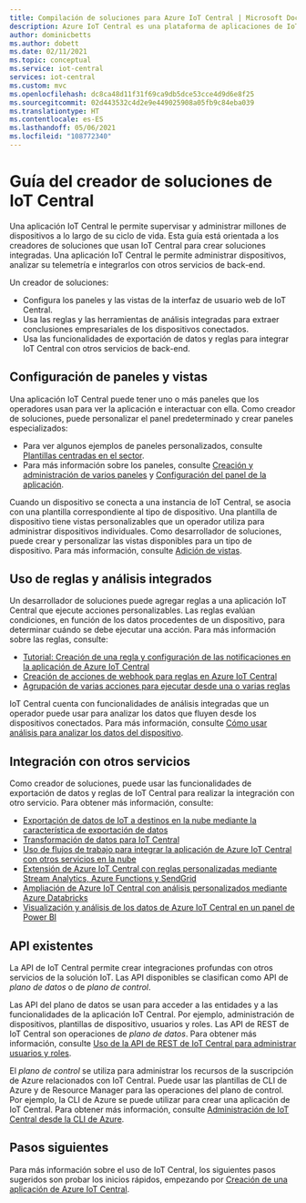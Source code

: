 ```yaml
---
title: Compilación de soluciones para Azure IoT Central | Microsoft Docs
description: Azure IoT Central es una plataforma de aplicaciones de IoT que simplifica la creación de soluciones de IoT. En este artículo se proporciona información general sobre la creación de soluciones integradas con IoT Central.
author: dominicbetts
ms.author: dobett
ms.date: 02/11/2021
ms.topic: conceptual
ms.service: iot-central
services: iot-central
ms.custom: mvc
ms.openlocfilehash: dc8ca48d11f31f69ca9db5dce53cce4d9d6e8f25
ms.sourcegitcommit: 02d443532c4d2e9e449025908a05fb9c84eba039
ms.translationtype: HT
ms.contentlocale: es-ES
ms.lasthandoff: 05/06/2021
ms.locfileid: "108772340"
---
```

# <a name="iot-central-solution-builder-guide"></a>Guía del creador de soluciones de IoT Central

Una aplicación IoT Central le permite supervisar y administrar millones de dispositivos a lo largo de su ciclo de vida. Esta guía está orientada a los creadores de soluciones que usan IoT Central para crear soluciones integradas. Una aplicación IoT Central le permite administrar dispositivos, analizar su telemetría e integrarlos con otros servicios de back-end.

Un creador de soluciones:

- Configura los paneles y las vistas de la interfaz de usuario web de IoT Central.
- Usa las reglas y las herramientas de análisis integradas para extraer conclusiones empresariales de los dispositivos conectados.
- Usa las funcionalidades de exportación de datos y reglas para integrar IoT Central con otros servicios de back-end.

## <a name="configure-dashboards-and-views"></a>Configuración de paneles y vistas

Una aplicación IoT Central puede tener uno o más paneles que los operadores usan para ver la aplicación e interactuar con ella. Como creador de soluciones, puede personalizar el panel predeterminado y crear paneles especializados:

- Para ver algunos ejemplos de paneles personalizados, consulte [Plantillas centradas en el sector](concepts-app-templates.md#industry-focused-templates).
- Para más información sobre los paneles, consulte [Creación y administración de varios paneles](howto-create-personal-dashboards.md) y [Configuración del panel de la aplicación](howto-add-tiles-to-your-dashboard.md).

Cuando un dispositivo se conecta a una instancia de IoT Central, se asocia con una plantilla correspondiente al tipo de dispositivo. Una plantilla de dispositivo tiene vistas personalizables que un operador utiliza para administrar dispositivos individuales. Como desarrollador de soluciones, puede crear y personalizar las vistas disponibles para un tipo de dispositivo. Para más información, consulte [Adición de vistas](howto-set-up-template.md#add-views).

## <a name="use-built-in-rules-and-analytics"></a>Uso de reglas y análisis integrados

Un desarrollador de soluciones puede agregar reglas a una aplicación IoT Central que ejecute acciones personalizables. Las reglas evalúan condiciones, en función de los datos procedentes de un dispositivo, para determinar cuándo se debe ejecutar una acción. Para más información sobre las reglas, consulte:

- [Tutorial: Creación de una regla y configuración de las notificaciones en la aplicación de Azure IoT Central](tutorial-create-telemetry-rules.md)
- [Creación de acciones de webhook para reglas en Azure IoT Central](howto-create-webhooks.md)
- [Agrupación de varias acciones para ejecutar desde una o varias reglas](howto-use-action-groups.md)

IoT Central cuenta con funcionalidades de análisis integradas que un operador puede usar para analizar los datos que fluyen desde los dispositivos conectados. Para más información, consulte [Cómo usar análisis para analizar los datos del dispositivo](howto-create-analytics.md).

## <a name="integrate-with-other-services"></a>Integración con otros servicios

Como creador de soluciones, puede usar las funcionalidades de exportación de datos y reglas de IoT Central para realizar la integración con otro servicio. Para obtener más información, consulte:

- [Exportación de datos de IoT a destinos en la nube mediante la característica de exportación de datos](howto-export-data.md)
- [Transformación de datos para IoT Central](howto-transform-data.md)
- [Uso de flujos de trabajo para integrar la aplicación de Azure IoT Central con otros servicios en la nube](howto-configure-rules-advanced.md)
- [Extensión de Azure IoT Central con reglas personalizadas mediante Stream Analytics, Azure Functions y SendGrid](howto-create-custom-rules.md)
- [Ampliación de Azure IoT Central con análisis personalizados mediante Azure Databricks](howto-create-custom-analytics.md)
- [Visualización y análisis de los datos de Azure IoT Central en un panel de Power BI](howto-connect-powerbi.md)

## <a name="apis"></a>API existentes

La API de IoT Central permite crear integraciones profundas con otros servicios de la solución IoT. Las API disponibles se clasifican como API de *plano de datos* o de *plano de control*.

Las API del plano de datos se usan para acceder a las entidades y a las funcionalidades de la aplicación IoT Central. Por ejemplo, administración de dispositivos, plantillas de dispositivo, usuarios y roles. Las API de REST de IoT Central son operaciones de *plano de datos*. Para obtener más información, consulte [Uso de la API de REST de IoT Central para administrar usuarios y roles](howto-manage-users-roles-with-rest-api.md).

El *plano de control* se utiliza para administrar los recursos de la suscripción de Azure relacionados con IoT Central. Puede usar las plantillas de CLI de Azure y de Resource Manager para las operaciones del plano de control. Por ejemplo, la CLI de Azure se puede utilizar para crear una aplicación de IoT Central. Para obtener más información, consulte [Administración de IoT Central desde la CLI de Azure](howto-manage-iot-central-from-cli.md).

## <a name="next-steps"></a>Pasos siguientes

Para más información sobre el uso de IoT Central, los siguientes pasos sugeridos son probar los inicios rápidos, empezando por [Creación de una aplicación de Azure IoT Central](./quick-deploy-iot-central.md).

